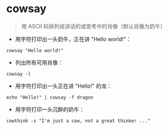 # cowsay

> 用 ASCII 码排列成讲话的或思考中的肖像（默认肖像为奶牛）

- 用字符打印出一头奶牛，正在讲 "Hello world!"：

`cowsay "Hello world!"`

- 列出所有可用肖像：

`cowsay -l`

- 用字符打印出一头正在讲 "Hello!" 的龙：

`echo "Hello!" | cowsay -f dragon`

- 用字符打印一头沉醉的奶牛：

`cowthink -s "I'm just a cow, not a great thinker ..."`

[#]: contributors: ([李峰])